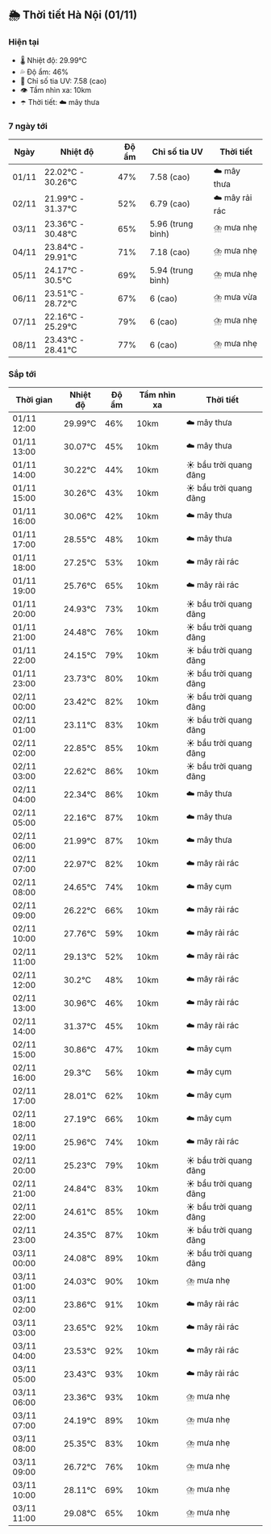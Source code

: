 ## 🌦️ Thời tiết Hà Nội (01/11)

### Hiện tại

- 🌡️ Nhiệt độ: 29.99℃
- 💦 Độ ẩm: 46%
- 🌟 Chỉ số tia UV: 7.58 (cao)
- 👁️ Tầm nhìn xa: 10km
- ☂️ Thời tiết: ☁️ mây thưa

### 7 ngày tới

| Ngày | Nhiệt độ | Độ ẩm | Chỉ số tia UV | Thời tiết |
| --- | --- | --- | --- | --- |
| 01/11 | 22.02℃ - 30.26℃ | 47% | 7.58 (cao) | ☁️ mây thưa |
| 02/11 | 21.99℃ - 31.37℃ | 52% | 6.79 (cao) | ☁️ mây rải rác |
| 03/11 | 23.36℃ - 30.48℃ | 65% | 5.96 (trung bình) | ⛈️ mưa nhẹ |
| 04/11 | 23.84℃ - 29.91℃ | 71% | 7.18 (cao) | ⛈️ mưa nhẹ |
| 05/11 | 24.17℃ - 30.5℃ | 69% | 5.94 (trung bình) | ⛈️ mưa nhẹ |
| 06/11 | 23.51℃ - 28.72℃ | 67% | 6 (cao) | ⛈️ mưa vừa |
| 07/11 | 22.16℃ - 25.29℃ | 79% | 6 (cao) | ⛈️ mưa nhẹ |
| 08/11 | 23.43℃ - 28.41℃ | 77% | 6 (cao) | ⛈️ mưa nhẹ |

### Sắp tới

| Thời gian | Nhiệt độ | Độ ẩm | Tầm nhìn xa | Thời tiết |
| --- | --- | --- | --- | --- |
| 01/11 12:00 | 29.99℃ | 46% | 10km | ☁️ mây thưa |
| 01/11 13:00 | 30.07℃ | 45% | 10km | ☁️ mây thưa |
| 01/11 14:00 | 30.22℃ | 44% | 10km | ☀️ bầu trời quang đãng |
| 01/11 15:00 | 30.26℃ | 43% | 10km | ☀️ bầu trời quang đãng |
| 01/11 16:00 | 30.06℃ | 42% | 10km | ☁️ mây thưa |
| 01/11 17:00 | 28.55℃ | 48% | 10km | ☁️ mây thưa |
| 01/11 18:00 | 27.25℃ | 53% | 10km | ☁️ mây rải rác |
| 01/11 19:00 | 25.76℃ | 65% | 10km | ☁️ mây rải rác |
| 01/11 20:00 | 24.93℃ | 73% | 10km | ☀️ bầu trời quang đãng |
| 01/11 21:00 | 24.48℃ | 76% | 10km | ☀️ bầu trời quang đãng |
| 01/11 22:00 | 24.15℃ | 79% | 10km | ☀️ bầu trời quang đãng |
| 01/11 23:00 | 23.73℃ | 80% | 10km | ☀️ bầu trời quang đãng |
| 02/11 00:00 | 23.42℃ | 82% | 10km | ☀️ bầu trời quang đãng |
| 02/11 01:00 | 23.11℃ | 83% | 10km | ☀️ bầu trời quang đãng |
| 02/11 02:00 | 22.85℃ | 85% | 10km | ☀️ bầu trời quang đãng |
| 02/11 03:00 | 22.62℃ | 86% | 10km | ☀️ bầu trời quang đãng |
| 02/11 04:00 | 22.34℃ | 86% | 10km | ☁️ mây thưa |
| 02/11 05:00 | 22.16℃ | 87% | 10km | ☁️ mây thưa |
| 02/11 06:00 | 21.99℃ | 87% | 10km | ☁️ mây thưa |
| 02/11 07:00 | 22.97℃ | 82% | 10km | ☁️ mây rải rác |
| 02/11 08:00 | 24.65℃ | 74% | 10km | ☁️ mây cụm |
| 02/11 09:00 | 26.22℃ | 66% | 10km | ☁️ mây rải rác |
| 02/11 10:00 | 27.76℃ | 59% | 10km | ☁️ mây rải rác |
| 02/11 11:00 | 29.13℃ | 52% | 10km | ☁️ mây rải rác |
| 02/11 12:00 | 30.2℃ | 48% | 10km | ☁️ mây rải rác |
| 02/11 13:00 | 30.96℃ | 46% | 10km | ☁️ mây rải rác |
| 02/11 14:00 | 31.37℃ | 45% | 10km | ☁️ mây rải rác |
| 02/11 15:00 | 30.86℃ | 47% | 10km | ☁️ mây cụm |
| 02/11 16:00 | 29.3℃ | 56% | 10km | ☁️ mây cụm |
| 02/11 17:00 | 28.01℃ | 62% | 10km | ☁️ mây cụm |
| 02/11 18:00 | 27.19℃ | 66% | 10km | ☁️ mây cụm |
| 02/11 19:00 | 25.96℃ | 74% | 10km | ☁️ mây rải rác |
| 02/11 20:00 | 25.23℃ | 79% | 10km | ☀️ bầu trời quang đãng |
| 02/11 21:00 | 24.84℃ | 83% | 10km | ☀️ bầu trời quang đãng |
| 02/11 22:00 | 24.61℃ | 85% | 10km | ☀️ bầu trời quang đãng |
| 02/11 23:00 | 24.35℃ | 87% | 10km | ☀️ bầu trời quang đãng |
| 03/11 00:00 | 24.08℃ | 89% | 10km | ☀️ bầu trời quang đãng |
| 03/11 01:00 | 24.03℃ | 90% | 10km | ⛈️ mưa nhẹ |
| 03/11 02:00 | 23.86℃ | 91% | 10km | ☁️ mây rải rác |
| 03/11 03:00 | 23.65℃ | 92% | 10km | ☁️ mây rải rác |
| 03/11 04:00 | 23.53℃ | 92% | 10km | ☁️ mây rải rác |
| 03/11 05:00 | 23.43℃ | 93% | 10km | ☁️ mây rải rác |
| 03/11 06:00 | 23.36℃ | 93% | 10km | ⛈️ mưa nhẹ |
| 03/11 07:00 | 24.19℃ | 89% | 10km | ⛈️ mưa nhẹ |
| 03/11 08:00 | 25.35℃ | 83% | 10km | ⛈️ mưa nhẹ |
| 03/11 09:00 | 26.72℃ | 76% | 10km | ⛈️ mưa nhẹ |
| 03/11 10:00 | 28.11℃ | 69% | 10km | ⛈️ mưa nhẹ |
| 03/11 11:00 | 29.08℃ | 65% | 10km | ⛈️ mưa nhẹ |
